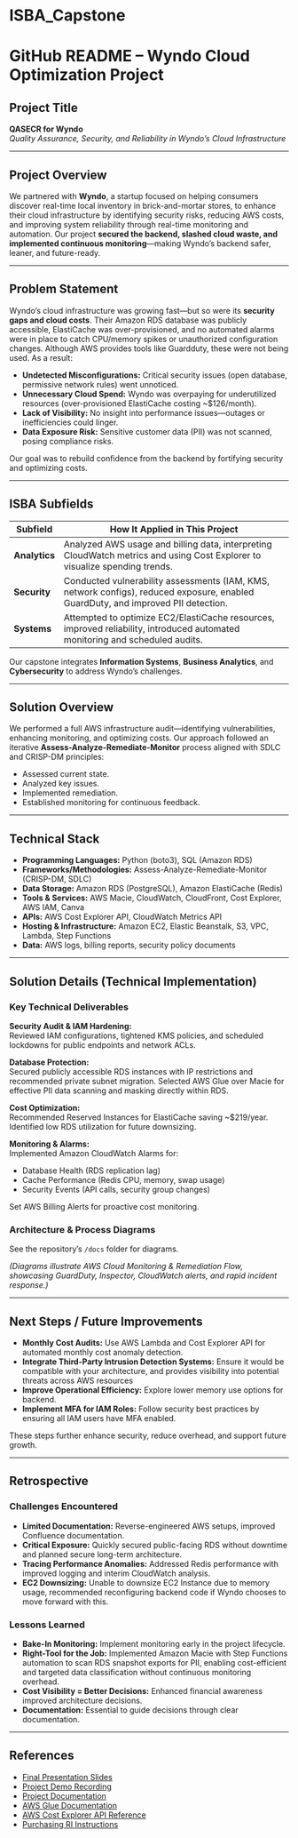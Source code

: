 # ISBA_Capstone
# GitHub README – Wyndo Cloud Optimization Project

## Project Title
**QASECR for Wyndo**  
*Quality Assurance, Security, and Reliability in Wyndo’s Cloud Infrastructure*

---

## Project Overview
We partnered with **Wyndo**, a startup focused on helping consumers discover real-time local inventory in brick-and-mortar stores, to enhance their cloud infrastructure by identifying security risks, reducing AWS costs, and improving system reliability through real-time monitoring and automation. Our project **secured the backend, slashed cloud waste, and implemented continuous monitoring**—making Wyndo’s backend safer, leaner, and future-ready.

---

## Problem Statement
Wyndo’s cloud infrastructure was growing fast—but so were its **security gaps and cloud costs**. Their Amazon RDS database was publicly accessible, ElastiCache was over-provisioned, and no automated alarms were in place to catch CPU/memory spikes or unauthorized configuration changes. Although AWS provides tools like Guardduty, these were not being used. As a result:

- **Undetected Misconfigurations:** Critical security issues (open database, permissive network rules) went unnoticed.
- **Unnecessary Cloud Spend:** Wyndo was overpaying for underutilized resources (over-provisioned ElastiCache costing ~$126/month).
- **Lack of Visibility:** No insight into performance issues—outages or inefficiencies could linger.
- **Data Exposure Risk:** Sensitive customer data (PII) was not scanned, posing compliance risks.

Our goal was to rebuild confidence from the backend by fortifying security and optimizing costs.

---

## ISBA Subfields

| Subfield    | How It Applied in This Project |
|-------------|--------------------------------|
| **Analytics** | Analyzed AWS usage and billing data, interpreting CloudWatch metrics and using Cost Explorer to visualize spending trends. |
| **Security**  | Conducted vulnerability assessments (IAM, KMS, network configs), reduced exposure, enabled GuardDuty, and improved PII detection. |
| **Systems**   | Attempted to optimize EC2/ElastiCache resources, improved reliability, introduced automated monitoring and scheduled audits. |

Our capstone integrates **Information Systems**, **Business Analytics**, and **Cybersecurity** to address Wyndo’s challenges.

---

## Solution Overview
We performed a full AWS infrastructure audit—identifying vulnerabilities, enhancing monitoring, and optimizing costs. Our approach followed an iterative **Assess-Analyze-Remediate-Monitor** process aligned with SDLC and CRISP-DM principles:

- Assessed current state.
- Analyzed key issues.
- Implemented remediation.
- Established monitoring for continuous feedback.

---

## Technical Stack
- **Programming Languages:** Python (boto3), SQL (Amazon RDS)
- **Frameworks/Methodologies:** Assess-Analyze-Remediate-Monitor (CRISP-DM, SDLC)
- **Data Storage:** Amazon RDS (PostgreSQL), Amazon ElastiCache (Redis)
- **Tools & Services:** AWS Macie, CloudWatch, CloudFront, Cost Explorer, AWS IAM, Canva
- **APIs:** AWS Cost Explorer API, CloudWatch Metrics API
- **Hosting & Infrastructure:** Amazon EC2, Elastic Beanstalk, S3, VPC, Lambda, Step Functions
- **Data:** AWS logs, billing reports, security policy documents

---

## Solution Details (Technical Implementation)

### Key Technical Deliverables

**Security Audit & IAM Hardening:**  
Reviewed IAM configurations, tightened KMS policies, and scheduled lockdowns for public endpoints and network ACLs.

**Database Protection:**  
Secured publicly accessible RDS instances with IP restrictions and recommended private subnet migration. Selected AWS Glue over Macie for effective PII data scanning and masking directly within RDS.

**Cost Optimization:**  
Recommended Reserved Instances for ElastiCache saving ~$219/year. Identified low RDS utilization for future downsizing.

**Monitoring & Alarms:**  
Implemented Amazon CloudWatch Alarms for:
- Database Health (RDS replication lag)
- Cache Performance (Redis CPU, memory, swap usage)
- Security Events (API calls, security group changes)

Set AWS Billing Alerts for proactive cost monitoring.

### Architecture & Process Diagrams
See the repository’s `/docs` folder for diagrams.

*(Diagrams illustrate AWS Cloud Monitoring & Remediation Flow, showcasing GuardDuty, Inspector, CloudWatch alerts, and rapid incident response.)*

---

## Next Steps / Future Improvements

- **Monthly Cost Audits:** Use AWS Lambda and Cost Explorer API for automated monthly cost anomaly detection.
- **Integrate Third-Party Intrusion Detection Systems:** Ensure it would be compatible with your architecture, and provides visibility into potential threats across AWS resources
- **Improve Operational Efficiency:** Explore lower memory use options for backend.
- **Implement MFA for IAM Roles:** Follow security best practices by ensuring all IAM users have MFA enabled.

These steps further enhance security, reduce overhead, and support future growth.

---

## Retrospective

### Challenges Encountered
- **Limited Documentation:** Reverse-engineered AWS setups, improved Confluence documentation.
- **Critical Exposure:** Quickly secured public-facing RDS without downtime and planned secure long-term architecture.
- **Tracing Performance Anomalies:** Addressed Redis performance with improved logging and interim CloudWatch analysis.
- **EC2 Downsizing:** Unable to downsize EC2 Instance due to memory usage, recommended reconfiguring backend code if Wyndo chooses to move forward with this.

### Lessons Learned
- **Bake-In Monitoring:** Implement monitoring early in the project lifecycle.
- **Right-Tool for the Job:** Implemented Amazon Macie with Step Functions automation to scan RDS snapshot exports for PII, enabling cost-efficient and targeted data classification without continuous monitoring overhead.
- **Cost Visibility = Better Decisions:** Enhanced financial awareness improved architecture decisions.
- **Documentation:** Essential to guide decisions through clear documentation.

---

## References
- [Final Presentation Slides](https://www.canva.com/design/DAGj-xzcEmo/PTC_YQylEIjWv-KlUjmX-Q/edit?utm_content=DAGj-xzcEmo&utm_campaign=designshare&utm_medium=link2&utm_source=sharebutton)
- [Project Demo Recording](https://lmu0.sharepoint.com/:v:/s/ISBACapstoneProject368-WyndoQASecurityReliability/EYTL94iDIMdNsahFD8jdC0YB-Cup2heZb7CeKGq-xd1Ezg?e=HekwAS)
- [Project Documentation](https://drive.google.com/file/d/1atQGbPC9EK8pr5ToCJMOOFslqwod50QK/view?usp=sharing)
- [AWS Glue Documentation](https://docs.aws.amazon.com/macie/latest/user/what-is-macie.html)
- [AWS Cost Explorer API Reference](https://docs.aws.amazon.com/cost-management/latest/APIReference/API_Operations_AWS_Cost_Explorer.html)
- [Purchasing RI Instructions](https://docs.google.com/presentation/d/1bw2_c6OZsPLix4xVxU5trRnPav5q9ZVDQbspeKsrkSA/edit?usp=sharing)
